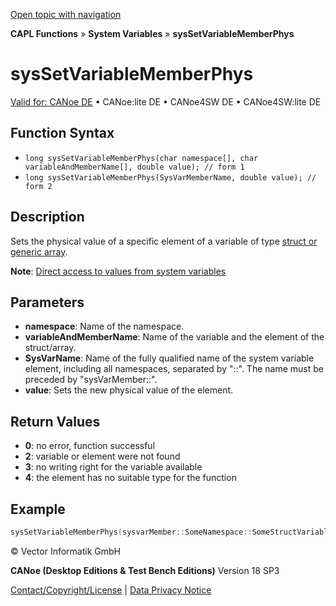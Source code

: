 [Open topic with navigation](../../../../../CANoeDEFamily.htm#Topics/CAPLFunctions/SystemVariables/Functions/CAPLfunctionSysSetVariableMemberPhys.md)

**CAPL Functions** » **System Variables** » **sysSetVariableMemberPhys**

# sysSetVariableMemberPhys

[Valid for: CANoe DE](../../../Shared/FeatureAvailability.md) • CANoe:lite DE • CANoe4SW DE • CANoe4SW:lite DE

## Function Syntax

- `long sysSetVariableMemberPhys(char namespace[], char variableAndMemberName[], double value); // form 1`
- `long sysSetVariableMemberPhys(SysVarMemberName, double value); // form 2`

## Description

Sets the physical value of a specific element of a variable of type [struct or generic array](../../../Shared/SystemVariables/SysVar.md).

**Note**: [Direct access to values from system variables](../../../Shared/CAPL/SignalOrientedProgramming/SOPAccessSystemVariable.md)

## Parameters

- **namespace**: Name of the namespace.
- **variableAndMemberName**: Name of the variable and the element of the struct/array.
- **SysVarName**: Name of the fully qualified name of the system variable element, including all namespaces, separated by "::". The name must be preceded by "sysVarMember::".
- **value**: Sets the new physical value of the element.

## Return Values

- **0**: no error, function successful
- **2**: variable or element were not found
- **3**: no writing right for the variable available
- **4**: the element has no suitable type for the function

## Example

```c
sysSetVariableMemberPhys(sysvarMember::SomeNamespace::SomeStructVariable.SomeArrayMember[0], 1.2);
```

© Vector Informatik GmbH

**CANoe (Desktop Editions & Test Bench Editions)** Version 18 SP3

[Contact/Copyright/License](../../../Shared/ContactCopyrightLicense.md) | [Data Privacy Notice](https://www.vector.com/int/en/company/get-info/privacy-policy/)